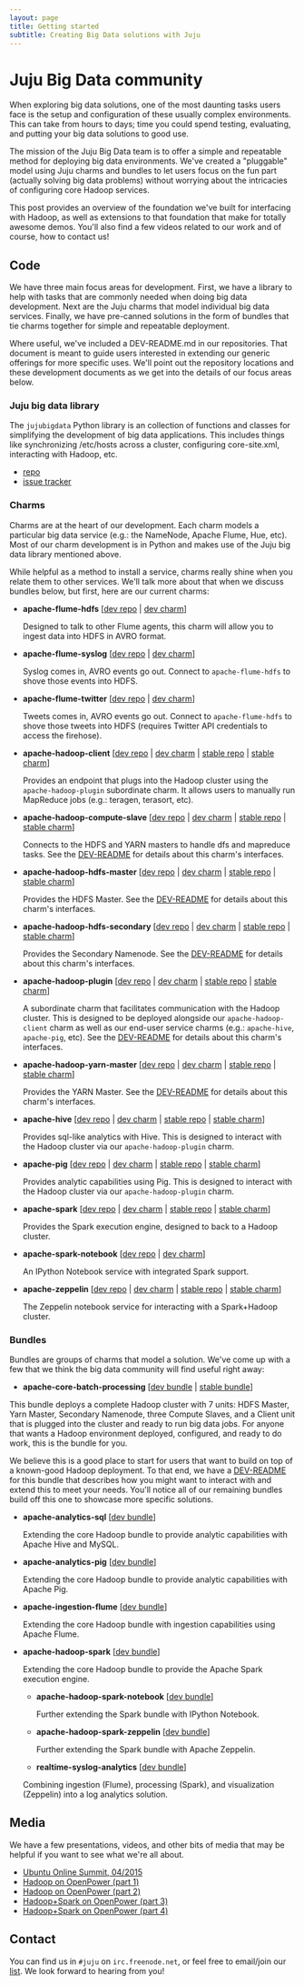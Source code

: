 ```yaml
---
layout: page
title: Getting started
subtitle: Creating Big Data solutions with Juju
---
```


# Juju Big Data community

When exploring big data solutions, one of the most daunting tasks users face is
the setup and configuration of these usually complex environments. This can take
from hours to days; time you could spend testing, evaluating, and putting your
big data solutions to good use.

The mission of the Juju Big Data team is to offer a simple and repeatable
method for deploying big data environments. We've created a "pluggable" model
using Juju charms and bundles to let users focus on the fun part (actually
solving big data problems) without worrying about the intricacies of configuring
core Hadoop services.

This post provides an overview of the foundation we've built for interfacing
with Hadoop, as well as extensions to that foundation that make for totally
awesome demos. You'll also find a few videos related to our work and of course,
how to contact us!


## Code

We have three main focus areas for development. First, we have a library
to help with tasks that are commonly needed when doing big data development.
Next are the Juju charms that model individual big data services. Finally,
we have pre-canned solutions in the form of bundles that tie charms together
for simple and repeatable deployment.

Where useful, we've included a DEV-README.md in our repositories. That
document is meant to guide users interested in extending our generic offerings
for more specific uses. We'll point out the repository locations and
these development documents as we get into the details of our focus areas
below.

### Juju big data library
The `jujubigdata` Python library is an collection of functions and classes for
simplifying the development of big data applications. This includes things like
synchronizing /etc/hosts across a cluster, configuring core-site.xml,
interacting with Hadoop, etc.

 * [repo](https://github.com/juju-solutions/jujubigdata)
 * [issue tracker](https://github.com/juju-solutions/jujubigdata/issues)

### Charms
Charms are at the heart of our development. Each charm models a particular big
data service (e.g.: the NameNode, Apache Flume, Hue, etc). Most of our
charm development is in Python and makes use of the Juju big data library
mentioned above.

While helpful as a method to install a service, charms really shine
when you relate them to other services. We'll talk more about that when
we discuss bundles below, but first, here are our current charms:

 * **apache-flume-hdfs** \[[dev repo](https://code.launchpad.net/~bigdata-dev/charms/trusty/apache-flume-hdfs/trunk) |
 [dev charm](https://jujucharms.com/u/bigdata-dev/apache-flume-hdfs)\]

   Designed to talk to other Flume agents, this charm will allow you to ingest
   data into HDFS in AVRO format.

 * **apache-flume-syslog** \[[dev repo](https://code.launchpad.net/~bigdata-dev/charms/trusty/apache-flume-syslog/trunk) |
 [dev charm](https://jujucharms.com/u/bigdata-dev/apache-flume-syslog)\]

   Syslog comes in, AVRO events go out. Connect to `apache-flume-hdfs` to shove
   those events into HDFS.

 * **apache-flume-twitter** \[[dev repo](https://code.launchpad.net/~bigdata-dev/charms/trusty/apache-flume-twitter/trunk) |
 [dev charm](https://jujucharms.com/u/bigdata-dev/apache-flume-twitter)\]

   Tweets comes in, AVRO events go out. Connect to `apache-flume-hdfs` to shove
   those tweets into HDFS (requires Twitter API credentials to access the
   firehose).

 * **apache-hadoop-client** \[[dev repo](https://code.launchpad.net/~bigdata-dev/charms/trusty/apache-hadoop-client/trunk) |
 [dev charm](https://jujucharms.com/u/bigdata-dev/apache-hadoop-client) |
 [stable repo](https://code.launchpad.net/~bigdata-charmers/charms/trusty/apache-hadoop-client/trunk) |
 [stable charm](https://jujucharms.com/apache-hadoop-client)\]

   Provides an endpoint that plugs into the Hadoop cluster using the
   `apache-hadoop-plugin` subordinate charm. It allows users to manually run
   MapReduce jobs (e.g.: teragen, terasort, etc).

 * **apache-hadoop-compute-slave** \[[dev repo](https://code.launchpad.net/~bigdata-dev/charms/trusty/apache-hadoop-compute-slave/trunk) |
 [dev charm](https://jujucharms.com/u/bigdata-dev/apache-hadoop-compute-slave) |
 [stable repo](https://code.launchpad.net/~bigdata-charmers/charms/trusty/apache-hadoop-compute-slave/trunk) |
 [stable charm](https://jujucharms.com/apache-hadoop-compute-slave)\]

   Connects to the HDFS and YARN masters to handle dfs and mapreduce tasks.
   See the [DEV-README](http://bazaar.launchpad.net/~bigdata-dev/charms/trusty/apache-hadoop-compute-slave/trunk/view/head:/DEV-README.md)
   for details about this charm's interfaces.

 * **apache-hadoop-hdfs-master** \[[dev repo](https://code.launchpad.net/~bigdata-dev/charms/trusty/apache-hadoop-hdfs-master/trunk) |
 [dev charm](https://jujucharms.com/u/bigdata-dev/apache-hadoop-hdfs-master) |
 [stable repo](https://code.launchpad.net/~bigdata-charmers/charms/trusty/apache-hadoop-hdfs-master/trunk) |
 [stable charm](https://jujucharms.com/apache-hadoop-hdfs-master)\]

   Provides the HDFS Master. See the
   [DEV-README](http://bazaar.launchpad.net/~bigdata-dev/charms/trusty/apache-hadoop-hdfs-master/trunk/view/head:/DEV-README.md)
   for details about this charm's interfaces.

 * **apache-hadoop-hdfs-secondary** \[[dev repo](https://code.launchpad.net/~bigdata-dev/charms/trusty/apache-hadoop-hdfs-secondary/trunk) |
 [dev charm](https://jujucharms.com/u/bigdata-dev/apache-hadoop-hdfs-secondary) |
 [stable repo](https://code.launchpad.net/~bigdata-charmers/charms/trusty/apache-hadoop-hdfs-secondary/trunk) |
 [stable charm](https://jujucharms.com/apache-hadoop-hdfs-secondary)\]

   Provides the Secondary Namenode. See the
   [DEV-README](http://bazaar.launchpad.net/~bigdata-dev/charms/trusty/apache-hadoop-hdfs-secondary/trunk/view/head:/DEV-README.md)
   for details about this charm's interfaces.

 * **apache-hadoop-plugin** \[[dev repo](https://code.launchpad.net/~bigdata-dev/charms/trusty/apache-hadoop-plugin/trunk) |
 [dev charm](https://jujucharms.com/u/bigdata-dev/apache-hadoop-plugin) |
 [stable repo](https://code.launchpad.net/~bigdata-charmers/charms/trusty/apache-hadoop-plugin/trunk) |
 [stable charm](https://jujucharms.com/apache-hadoop-plugin)\]

   A subordinate charm that facilitates communication with the Hadoop cluster.
   This is designed to be deployed alongside our `apache-hadoop-client` charm
   as well as our end-user service charms (e.g.: `apache-hive`, `apache-pig`,
   etc). See the [DEV-README](http://bazaar.launchpad.net/~bigdata-dev/charms/trusty/apache-hadoop-plugin/trunk/view/head:/DEV-README.md)
   for details about this charm's interfaces.

 * **apache-hadoop-yarn-master** \[[dev repo](https://code.launchpad.net/~bigdata-dev/charms/trusty/apache-hadoop-yarn-master/trunk) |
 [dev charm](https://jujucharms.com/u/bigdata-dev/apache-hadoop-yarn-master) |
 [stable repo](https://code.launchpad.net/~bigdata-charmers/charms/trusty/apache-hadoop-yarn-master/trunk) |
 [stable charm](https://jujucharms.com/apache-hadoop-yarn-master)\]

   Provides the YARN Master. See the
   [DEV-README](http://bazaar.launchpad.net/~bigdata-dev/charms/trusty/apache-hadoop-yarn-master/trunk/view/head:/DEV-README.md)
   for details about this charm's interfaces.

 * **apache-hive** \[[dev repo](https://code.launchpad.net/~bigdata-dev/charms/trusty/apache-hive/trunk) |
 [dev charm](https://jujucharms.com/u/bigdata-dev/apache-hive) |
 [stable repo](https://code.launchpad.net/~bigdata-charmers/charms/trusty/apache-hive/trunk) |
 [stable charm](https://jujucharms.com/apache-hive)\]

   Provides sql-like analytics with Hive. This is designed to interact with the
   Hadoop cluster via our `apache-hadoop-plugin` charm.

 * **apache-pig** \[[dev repo](https://code.launchpad.net/~bigdata-dev/charms/trusty/apache-pig/trunk) |
 [dev charm](https://jujucharms.com/u/bigdata-dev/apache-pig) |
 [stable repo](https://code.launchpad.net/~bigdata-charmers/charms/trusty/apache-pig/trunk) |
 [stable charm](https://jujucharms.com/apache-pig)\]

   Provides analytic capabilities using Pig. This is designed to interact with
   the Hadoop cluster via our `apache-hadoop-plugin` charm.

 * **apache-spark** \[[dev repo](https://code.launchpad.net/~bigdata-dev/charms/trusty/apache-spark/trunk) |
 [dev charm](https://jujucharms.com/u/bigdata-dev/apache-spark) |
 [stable repo](https://code.launchpad.net/~bigdata-charmers/charms/trusty/apache-spark/trunk) |
 [stable charm](https://jujucharms.com/apache-spark)\]

   Provides the Spark execution engine, designed to back to a Hadoop cluster.

 * **apache-spark-notebook** \[[dev repo](https://code.launchpad.net/~bigdata-dev/charms/trusty/apache-spark-notebook/trunk) |
 [dev charm](https://jujucharms.com/u/bigdata-dev/apache-spark-notebook)\]

   An IPython Notebook service with integrated Spark support.

 * **apache-zeppelin** \[[dev repo](https://code.launchpad.net/~bigdata-dev/charms/trusty/apache-zeppelin/trunk) |
 [dev charm](https://jujucharms.com/u/bigdata-dev/apache-zeppelin) |
 [stable repo](https://code.launchpad.net/~bigdata-charmers/charms/trusty/apache-zeppelin/trunk) |
 [stable charm](https://jujucharms.com/apache-zeppelin)\]

   The Zeppelin notebook service for interacting with a Spark+Hadoop cluster.

### Bundles
Bundles are groups of charms that model a solution. We've come up with a few
that we think the big data community will find useful right away:

 * **apache-core-batch-processing** \[[dev bundle](https://jujucharms.com/u/bigdata-dev/apache-core-batch-processing) |
 [stable bundle](https://jujucharms.com/apache-core-batch-processing)\]

 This bundle deploys a complete Hadoop cluster with 7 units: HDFS Master,
 Yarn Master, Secondary Namenode, three Compute Slaves, and a Client unit
 that is plugged into the cluster and ready to run big data jobs. For anyone
 that wants a Hadoop environment deployed, configured, and ready to do
 work, this is the bundle for you.

 We believe this is a good place to start for users that want to build on
 top of a known-good Hadoop deployment. To that end, we have a
 [DEV-README](http://bazaar.launchpad.net/~bigdata-dev/charms/bundles/apache-core-batch-processing/trunk/view/head:/DEV-README.md)
 for this bundle that describes how you might want to interact with and
 extend this to meet your needs. You'll notice all of our remaining bundles
 build off this one to showcase more specific solutions.

 * **apache-analytics-sql** \[[dev bundle](https://jujucharms.com/u/bigdata-dev/apache-analytics-sql)\]

   Extending the core Hadoop bundle to provide analytic capabilities with
   Apache Hive and MySQL.

 * **apache-analytics-pig** \[[dev bundle](https://jujucharms.com/u/bigdata-dev/apache-analytics-pig)\]

   Extending the core Hadoop bundle to provide analytic capabilities with
   Apache Pig.

 * **apache-ingestion-flume** \[[dev bundle](https://jujucharms.com/u/bigdata-dev/apache-ingestion-flume)\]

   Extending the core Hadoop bundle with ingestion capabilities using Apache
   Flume.

 * **apache-hadoop-spark** \[[dev bundle](https://jujucharms.com/u/bigdata-dev/apache-hadoop-spark)\]

   Extending the core Hadoop bundle to provide the Apache Spark execution
   engine.

   * **apache-hadoop-spark-notebook** \[[dev bundle](https://jujucharms.com/u/bigdata-dev/apache-hadoop-spark-notebook)\]

     Further extending the Spark bundle with IPython Notebook.

   * **apache-hadoop-spark-zeppelin** \[[dev bundle](https://jujucharms.com/u/bigdata-dev/apache-hadoop-spark-zeppelin)\]

     Further extending the Spark bundle with Apache Zeppelin.

   * **realtime-syslog-analytics** \[[dev bundle](https://jujucharms.com/u/bigdata-dev/realtime-syslog-analytics)\]

   Combining ingestion (Flume), processing (Spark), and visualization (Zeppelin)
   into a log analytics solution.


## Media

We have a few presentations, videos, and other bits of media that may be
helpful if you want to see what we're all about.

 * [Ubuntu Online Summit, 04/2015](http://summit.ubuntu.com/uos-1505/meeting/22428/deploying-big-data-workloads-with-juju/)
 * [Hadoop on OpenPower (part 1)](https://www.youtube.com/watch?v=Ou5PvHHr6WM)
 * [Hadoop on OpenPower (part 2)](https://www.youtube.com/watch?v=jzVVm63JjmY)
 * [Hadoop+Spark on OpenPower (part 3)](https://www.youtube.com/watch?v=YGi_dtmpgqw)
 * [Hadoop+Spark on OpenPower (part 4)](https://www.youtube.com/watch?v=Nlxjtb1keCE)


## Contact

You can find us in `#juju` on `irc.freenode.net`, or feel free to email/join our
[list](https://lists.ubuntu.com/mailman/listinfo/bigdata). We look forward to hearing from you!
